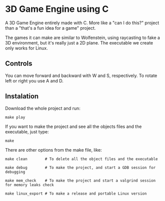 # 3D Game Engine using C

A 3D Game Engine entirely made with C. More like a "can I do this?" project than a "that's a fun idea for a game" project.

The games it can make are similar to Wolfenstein, using raycasting to fake a 3D environment, but it's really just a 2D plane. The executable we create only works for Linux.

## Controls

You can move forward and backward with W and S, respectively. To rotate left or right you use A and D.

## Instalation

Download the whole project and run:

```
make play
```

If you want to make the project and see all the objects files and the executable, just type:

```
make
```

There are other options from the make file, like:

```
make clean        # To delete all the object files and the executable

make debug        # To make the project, and start a GDB session for debugging

make mem_check    # To make the project and start a valgrind session for memory leaks check

make linux_export # To make a release and portable Linux version
```